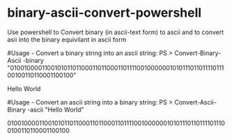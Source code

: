 # binary-ascii-convert-powershell
Use powershell to Convert binary (in ascii-text form) to ascii and to convert asii into the binary equivilant in ascii form


#Usage - Convert a binary string into an ascii string:
PS > Convert-Binary-Ascii -binary "0100100001100101011011000110110001101111001000000101011101101111011100100110110001100100"

Hello World

#Usage - Convert an ascii string into a binary string:
PS > Convert-Ascii-Binary -ascii "Hello World"

0100100001100101011011000110110001101111001000000101011101101111011100100110110001100100

